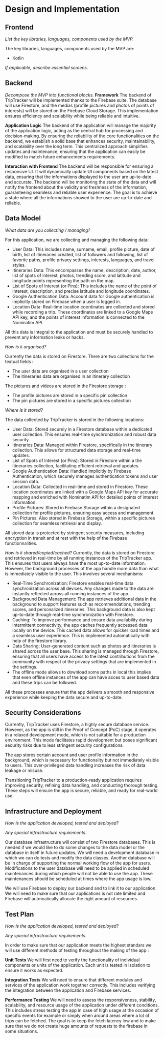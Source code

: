 # Design and Implementation

## Frontend

*List the key libraries, languages, components used by the MVP.*

The key libraries, languages, components used by the MVP are:
- Kotlin

*If applicable, describe essential screens.*

## Backend

*Decompose the MVP into functional blocks.*
**Framework**
The backend of TripTracker will be implemented thanks to the Firebase suite. The database will use Firestore, and the medias (profile pictures and photos of points of interests) will be stored on the Firebase Cloud Storage. This implementation ensures efficiency and scalability while being reliable and intuitive. 

**Application Logic** 
The backend of the application will manage the majority of the application logic, acting as the central hub for processing and decision-making. By ensuring the reliability of the core functionalities on the backend, we establish a solid base that enhances security, maintainability, and scalability over the long term. This centralized approach simplifies updates and maintenance, ensuring that the application can easily be modified to match future enhancements requirements.

**Interaction with Frontend**
The backend will be responsible for ensuring a responsive UI. It will dynamically update UI components based on the latest data, ensuring that the informations displayed to the user are up-to-date and accurate. The backend will be monitoring the state of the data and will notify the frontend about the validity and freshness of the information, guaranteeing  seamless and reliable user experience. The goal is to achieve a state where all the informations showed to the user are up-to-date and reliable. 

## Data Model

*What data are you collecting / managing?*

For this application, we are collecting and managing the following data:

- User Data: This includes name, surname, email, profile picture, date of birth, list of itineraries created, list of followers and following, list of favorite paths, profile privacy settings, interests, languages, and travel styles.
- Itineraries Data: This encompasses the name, description, date, author, list of spots of interest, photos, trending score, and latitude and longitude points representing the path on the map.
- List of Spots of Interest (or Pins): This includes the name of the point of interest, description, and precise latitude and longitude coordinates.
- Google Authentication Data: Account data for Google authentication is implicitly stored on Firebase when a user is logged in.
- Location Data: Real-time location coordinates are collected and stored while recording a trip. These coordinates are linked to a Google Maps API key, and the points of interest information is connected to the Nominatim API.

All this data is integral to the application and must be securely handled to prevent any information leaks or hacks.

*How is it organised?*

Currently the data is stored on Firestore. There are two collections for the textual fields : 
- The user data are organised in a user collection 
- The itineraries data are organised in an itinerary collection

The pictures and videos are stored in the Firestore storage : 
- The profile pictures are stored in a specific pin collection
- The pin pictures are stored in a specific pictures collection


*Where is it stored?*

The data collected by TripTracker is stored in the following locations:

- User Data: Stored securely in a Firestore database within a dedicated user collection. This ensures real-time synchronization and robust data security.
- Itineraries Data: Managed within Firestore, specifically in the itinerary collection. This allows for structured data storage and real-time updates.
- List of Spots of Interest (or Pins): Stored in Firestore within a the itineraries collection, facilitating efficient retrieval and updates.
- Google Authentication Data: Handled implicitly by Firebase Authentication, which securely manages authentication tokens and user session data.
- Location Data: Collected in real-time and stored in Firestore. These location coordinates are linked with a Google Maps API key for accurate mapping and enriched with Nominatim API for detailed points of interest information.
- Profile Pictures: Stored in Firebase Storage within a designated collection for profile pictures, ensuring easy access and management.
- Pin Pictures: Also stored in Firebase Storage, within a specific pictures collection for seamless retrieval and display.

All stored data is protected by stringent security measures, including encryption in transit and at rest with the help of the Firebase functionnalities.

*How is it shared/copied/cached?*
Currently, the data is stored on Firestore and retrieved in real-time by all running instances of the TripTracker app. This ensures that users always have the most up-to-date information. However, the background processes of the app handle more data than what is immediately visible to the user. This involves several mechanisms:

- Real-Time Synchronization: Firestore enables real-time data synchronization across all devices. Any changes made to the data are instantly reflected across all running instances of the app.
- Background Data Management: The app retrieves additional data in the background to support features such as recommendations, trending scores, and personalized itineraries. This background data is also kept up-to-date through real-time synchronization with Firestore.
- Caching: To improve performance and ensure data availability during intermittent connectivity, the app caches frequently accessed data locally on the device. This cached data allows for quicker load times and a seamless user experience. This is implemented automatically with help of the firestore library. 
- Data Sharing: User-generated content such as photos and itineraries is shared across the user base. This sharing is managed through Firestore, ensuring that all users have access to the latest contributions from the community with respect ot the privacy settings that are implemented in the settings.
- The offline mode allows to download some paths in local this implies that even offline instances of the app can have acces to user based data and these trips can be followed. 

All these processes ensure that the app delivers a smooth and responsive experience while keeping the data secure and up-to-date.

## Security Considerations
Currently, TripTracker uses Firestore, a highly secure database service. However, as the app is still in the Proof of Concept (PoC) stage, it operates in a relaxed development mode, which is not suitable for a production environment. This mode facilitates rapid development but poses significant security risks due to less stringent security configurations.

The app stores certain account and user profile information in the background, which is necessary for functionality but not immediately visible to users. This over-privileged data handling increases the risk of data leakage or misuse.

Transitioning TripTracker to a production-ready application requires improving security, refining data handling, and conducting thorough testing. These steps will ensure the app is secure, reliable, and ready for real-world use.


## Infrastructure and Deployment
*How is the application developed, tested and deployed?*

*Any special infrastructure requirements.*

Our database infrastructure will consist of two Firestore databases. This is needed if we would like to do some changes to the data model or the database in itself in future updates. We will need a development database in which we can do tests and modify the data classes. Another database will be in charge of supporting the normal working flow of the app for users. Modifications to the user database will need to be applied in scheduled maintenances during which people will not be able to use the app. These maintenances should be scheduled at times where the app usage is low.

We will use Firebase to deploy our backend and to link it to our application. We will need to make sure that our applications is not rate limited and Firebase will autmoatically allocate the right amount of resources. 

## Test Plan

*How is the application developed, tested and deployed?*

*Any special infrastructure requirements.*

In order to make sure that our application meets the highest standars we will use different methods of testing throughout the making of the app :

**Unit Tests**  We will first need to verify the functionality of individual components or units of the application. Each unit is tested in isolation to ensure it works as expected.

**Integration Tests**  We will need to ensure that different modules and services of the application work together correctly. This includes verifying the integration between the application and Firebase services.

**Performance Testing**  We will need to assess the responsiveness, stability, scalability, and resource usage of the application under different conditions. This includes stress testing the app in case of high usage at the occasion of specific events for example or simply when around areas where a lot of trips can be fetched. The goal is to keep the fetch latency low and to make sure that we do not create huge amounts of requests to the firebase in some situations.

